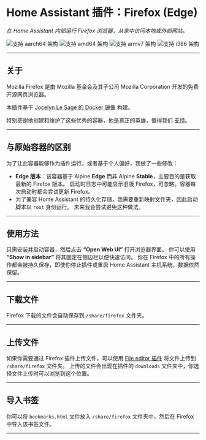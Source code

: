 # Home Assistant 插件：Firefox (Edge)

*在 Home Assistant 内部运行 Firefox 浏览器，从家中访问本地或外部网站。*

![支持 aarch64 架构][aarch64-shield]
![支持 amd64 架构][amd64-shield]
![支持 armv7 架构][armv7-shield]
![支持 i386 架构][i386-shield]

---

## 关于

Mozilla Firefox 是由 Mozilla 基金会及其子公司 Mozilla Corporation 开发的免费开源网页浏览器。

本插件基于 [Jocelyn Le Sage 的 Docker 镜像](https://github.com/jlesage/docker-firefox) 构建。

特别感谢他创建和维护了这些优秀的容器，他是真正的英雄，值得我们 [支持](https://github.com/sponsors/jlesage)。

---

## 与原始容器的区别

为了让此容器能够作为插件运行，或者基于个人偏好，我做了一些修改：

* **Edge 版本**：该容器基于 Alpine **Edge** 而非 Alpine **Stable**，主要目的是获取最新的 Firefox 版本。
  启动时日志中可能显示旧版 Firefox，可忽略。容器每次启动时都会尝试更新 Firefox。
* 为了兼容 Home Assistant 的持久化存储，我需要重新映射文件夹，因此启动脚本以 `root` 身份运行。
  未来我会尝试避免这种做法。

---

## 使用方法

只需安装并启动容器，然后点击 **“Open Web UI”** 打开浏览器界面。
你可以使用 **“Show in sidebar”** 将其固定在侧边栏以便快速访问。
你在 Firefox 中的所有操作都会被持久保存，即使你停止插件或重启 Home Assistant 主机系统，数据依然保留。

---

## 下载文件

Firefox 下载的文件会自动保存到 `/share/firefox` 文件夹。

---

## 上传文件

如果你需要通过 Firefox 插件上传文件，可以使用 [File editor 插件](https://github.com/home-assistant/addons/blob/master/configurator/) 将文件上传到 `/share/firefox` 文件夹。
上传的文件会出现在插件的 `downloads` 文件夹中，你选择文件上传时可以浏览到这个位置。

---

## 导入书签

你可以将 `bookmarks.html` 文件放入 `/share/firefox` 文件夹中，然后在 Firefox 中导入该书签文件。

---

[aarch64-shield]: https://img.shields.io/badge/aarch64-yes-green.svg
[amd64-shield]: https://img.shields.io/badge/amd64-yes-green.svg
[armv7-shield]: https://img.shields.io/badge/armv7-yes-green.svg
[i386-shield]: https://img.shields.io/badge/i386-yes-green.svg

